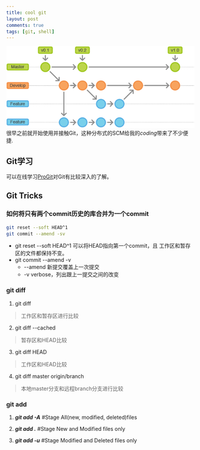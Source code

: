 ```yaml
---
title: cool git
layout: post
comments: true
tags: [git, shell]
---
```


![img](/assets/BlogImg/git.png)
很早之前就开始使用并接触Git，这种分布式的SCM给我的*coding*带来了不少便捷.

## Git学习

可以在线学习[ProGit](http://git-scm.com/book/en/v2)对Git有比较深入的了解。

## Git Tricks

### 如何将只有两个commit历史的库合并为一个commit

```bash
git reset --soft HEAD^1
git commit --amend -sv
```

+ git reset --soft HEAD^1 可以将HEAD指向第一个commit，且
工作区和暂存区的文件都保持不变。
+ git commit --amend -v
    * --amend 新提交覆盖上一次提交
    * -v verbose，列出跟上一提交之间的改变

<!-- more -->

### git diff

1. git diff
> 工作区和暂存区进行比较

2. git diff --cached
> 暂存区和HEAD比较

3. git diff HEAD
> 工作区和HEAD比较

4. git diff master origin/branch
> 本地master分支和远程branch分支进行比较

### git add

1. ***git add -A***   #Stage All(new, modified, deleted)files

2. ***git add .***    #Stage New and Modified files only

3. ***git add -u***   #Stage Modified and Deleted files only
